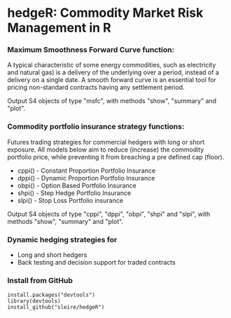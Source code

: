 # hedgeR: Commodity Market Risk Management in R

### Maximum Smoothness Forward Curve function:
A typical characteristic of some energy commodities, such as electricity and natural gas) is a delivery of the underlying over a period, instead of a delivery on a single date. A smooth forward curve is an essential tool for pricing non-standard contracts having any settlement period.

Output S4 objects of type "msfc", with methods "show", "summary" and "plot".

### Commodity portfolio insurance strategy functions:
Futures trading strategies for commercial hedgers with long or short exposure. All models below aim to reduce (increase) the commodity portfolio price, while preventing it from breaching a pre defined cap (floor).

- cppi() - Constant Proportion Portfolio Insurance   
- dppi() - Dynamic Proportion Portfolio Insurance   
- obpi() - Option Based Portfolio Insurance         
- shpi() - Step Hedge Portfolio Insurance            
- slpi() - Stop Loss Portfolio insurance             

Output S4 objects of type "cppi", "dppi", "obpi", "shpi" and "slpi", with methods "show", "summary" and "plot".

### Dynamic hedging strategies for
- Long and short hedgers
- Back testing and decision support for traded contracts

### Install from GitHub
```
install.packages("devtools")  
library(devtools)
install_github("sleire/hedgeR")
```
